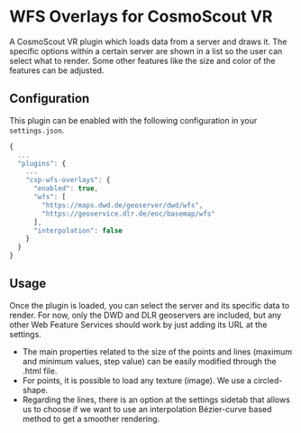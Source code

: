 <!-- 
SPDX-FileCopyrightText: German Aerospace Center (DLR) <cosmoscout@dlr.de>
SPDX-License-Identifier: CC-BY-4.0
 -->

# WFS Overlays for CosmoScout VR

A CosmoScout VR plugin which loads data from a server and draws it. The specific options within a certain server are shown in a list so the user can select what to render. Some other features like the size and color of the features can be adjusted.

## Configuration

This plugin can be enabled with the following configuration in your `settings.json`.

```javascript
{
  ...
  "plugins": {
    ...
    "csp-wfs-overlays": {
      "enabled": true,
      "wfs": [
        "https://maps.dwd.de/geoserver/dwd/wfs",
        "https://geoservice.dlr.de/eoc/basemap/wfs"
      ],
      "interpolation": false
    }
  }
}
```
## Usage
Once the plugin is loaded, you can select the server and its specific data to render. For now, only the DWD and DLR geoservers are included, but any other Web Feature Services should work by just adding its URL at the settings.
* The main properties related to the size of the points and lines (maximum and minimum values, step value) can be easily modified through the .html file.
* For points, it is possible to load any texture (image). We use a circled-shape. 
* Regarding the lines, there is an option at the settings sidetab that allows us to choose if we want to use an interpolation Bézier-curve based method to get a smoother rendering.
